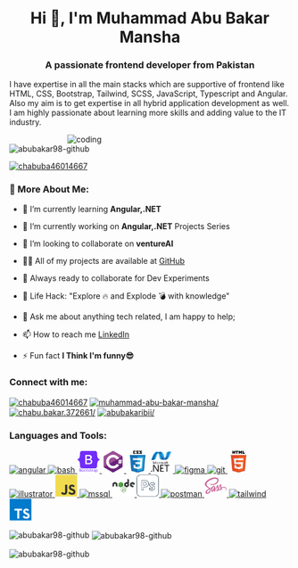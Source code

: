 




<h1 align="center">Hi 👋, I'm Muhammad Abu Bakar Mansha</h1>
<h3 align="center">A passionate frontend developer from Pakistan</h3>
<p>I have expertise in all the main stacks which are supportive of frontend like HTML, CSS, Bootstrap, Tailwind, SCSS, JavaScript, Typescript and Angular. Also my aim is to get expertise in all hybrid application development as well. I am highly passionate about learning more skills and adding value to the IT industry.</p>


<img align="right" alt="coding" width="400" src="https://user-images.githubusercontent.com/55389276/140866485-8fb1c876-9a8f-4d6a-98dc-08c4981eaf70.gif">


<p align="left"> <img src="https://komarev.com/ghpvc/?username=abubakar98-github&label=Profile%20views&color=0e75b6&style=flat" alt="abubakar98-github" /> </p>

<p align="left"> <a href="https://twitter.com/chabuba46014667" target="blank"><img src="https://img.shields.io/twitter/follow/chabuba46014667?logo=twitter&style=for-the-badge" alt="chabuba46014667" /></a> </p>

<h3>🧐 More About Me:</h3>


- 🌱 I’m currently learning **Angular,.NET**
- 🔭   I’m currently working on **Angular,.NET** Projects Series

- 👯 I’m looking to collaborate on **ventureAI**

- 👨‍💻 All of my projects are available at [GitHub ](https://github.com/Abubakar98-github)

- 🚀 Always ready to collaborate for Dev Experiments
- 🎯 Life Hack: "Explore 🔥 and Explode 💣 with knowledge"

- 💬   Ask me about anything tech related, I am happy to help;

- 📫 How to reach me  [LinkedIn ](https://www.linkedin.com/in/muhammad-abu-bakar-mansha/)


- ⚡ Fun fact **I Think I'm funny😎**



<h3 align="left">Connect with me:</h3>
<p align="left">
<a href="https://twitter.com/chabuba46014667" target="blank"><img align="center" src="https://raw.githubusercontent.com/rahuldkjain/github-profile-readme-generator/master/src/images/icons/Social/twitter.svg" alt="chabuba46014667" height="30" width="40" /></a>
<a href="https://linkedin.com/in/muhammad-abu-bakar-mansha/" target="blank"><img align="center" src="https://raw.githubusercontent.com/rahuldkjain/github-profile-readme-generator/master/src/images/icons/Social/linked-in-alt.svg" alt="muhammad-abu-bakar-mansha/" height="30" width="40" /></a>
<a href="https://fb.com/chabu.bakar.372661/" target="blank"><img align="center" src="https://raw.githubusercontent.com/rahuldkjain/github-profile-readme-generator/master/src/images/icons/Social/facebook.svg" alt="chabu.bakar.372661/" height="30" width="40" /></a>
<a href="https://instagram.com/abubakaribii/" target="blank"><img align="center" src="https://raw.githubusercontent.com/rahuldkjain/github-profile-readme-generator/master/src/images/icons/Social/instagram.svg" alt="abubakaribii/" height="30" width="40" /></a>
</p>

<h3 align="left">Languages and Tools:</h3>
<p align="left"> <a href="https://angular.io" target="_blank" rel="noreferrer"> <img src="https://angular.io/assets/images/logos/angular/angular.svg" alt="angular" width="40" height="40"/> </a> <a href="https://www.gnu.org/software/bash/" target="_blank" rel="noreferrer"> <img src="https://www.vectorlogo.zone/logos/gnu_bash/gnu_bash-icon.svg" alt="bash" width="40" height="40"/> </a> <a href="https://getbootstrap.com" target="_blank" rel="noreferrer"> <img src="https://raw.githubusercontent.com/devicons/devicon/master/icons/bootstrap/bootstrap-plain-wordmark.svg" alt="bootstrap" width="40" height="40"/> </a> <a href="https://www.w3schools.com/cs/" target="_blank" rel="noreferrer"> <img src="https://raw.githubusercontent.com/devicons/devicon/master/icons/csharp/csharp-original.svg" alt="csharp" width="40" height="40"/> </a> <a href="https://www.w3schools.com/css/" target="_blank" rel="noreferrer"> <img src="https://raw.githubusercontent.com/devicons/devicon/master/icons/css3/css3-original-wordmark.svg" alt="css3" width="40" height="40"/> </a> <a href="https://dotnet.microsoft.com/" target="_blank" rel="noreferrer"> <img src="https://raw.githubusercontent.com/devicons/devicon/master/icons/dot-net/dot-net-original-wordmark.svg" alt="dotnet" width="40" height="40"/> </a> <a href="https://www.figma.com/" target="_blank" rel="noreferrer"> <img src="https://www.vectorlogo.zone/logos/figma/figma-icon.svg" alt="figma" width="40" height="40"/> </a> <a href="https://git-scm.com/" target="_blank" rel="noreferrer"> <img src="https://www.vectorlogo.zone/logos/git-scm/git-scm-icon.svg" alt="git" width="40" height="40"/> </a> <a href="https://www.w3.org/html/" target="_blank" rel="noreferrer"> <img src="https://raw.githubusercontent.com/devicons/devicon/master/icons/html5/html5-original-wordmark.svg" alt="html5" width="40" height="40"/> </a> <a href="https://www.adobe.com/in/products/illustrator.html" target="_blank" rel="noreferrer"> <img src="https://www.vectorlogo.zone/logos/adobe_illustrator/adobe_illustrator-icon.svg" alt="illustrator" width="40" height="40"/> </a> <a href="https://developer.mozilla.org/en-US/docs/Web/JavaScript" target="_blank" rel="noreferrer"> <img src="https://raw.githubusercontent.com/devicons/devicon/master/icons/javascript/javascript-original.svg" alt="javascript" width="40" height="40"/> </a> <a href="https://www.microsoft.com/en-us/sql-server" target="_blank" rel="noreferrer"> <img src="https://www.svgrepo.com/show/303229/microsoft-sql-server-logo.svg" alt="mssql" width="40" height="40"/> </a> <a href="https://nodejs.org" target="_blank" rel="noreferrer"> <img src="https://raw.githubusercontent.com/devicons/devicon/master/icons/nodejs/nodejs-original-wordmark.svg" alt="nodejs" width="40" height="40"/> </a> <a href="https://www.photoshop.com/en" target="_blank" rel="noreferrer"> <img src="https://raw.githubusercontent.com/devicons/devicon/master/icons/photoshop/photoshop-line.svg" alt="photoshop" width="40" height="40"/> </a> <a href="https://postman.com" target="_blank" rel="noreferrer"> <img src="https://www.vectorlogo.zone/logos/getpostman/getpostman-icon.svg" alt="postman" width="40" height="40"/> </a> <a href="https://sass-lang.com" target="_blank" rel="noreferrer"> <img src="https://raw.githubusercontent.com/devicons/devicon/master/icons/sass/sass-original.svg" alt="sass" width="40" height="40"/> </a> <a href="https://tailwindcss.com/" target="_blank" rel="noreferrer"> <img src="https://www.vectorlogo.zone/logos/tailwindcss/tailwindcss-icon.svg" alt="tailwind" width="40" height="40"/> </a> <a href="https://www.typescriptlang.org/" target="_blank" rel="noreferrer"> <img src="https://raw.githubusercontent.com/devicons/devicon/master/icons/typescript/typescript-original.svg" alt="typescript" width="40" height="40"/> </a> </p>

<p><img align="left" src="https://github-readme-stats.vercel.app/api/top-langs?username=abubakar98-github&show_icons=true&locale=en&layout=compact" alt="abubakar98-github" /></p>

<p>&nbsp;<img align="center" src="https://github-readme-stats.vercel.app/api?username=abubakar98-github&show_icons=true&locale=en" alt="abubakar98-github" /></p>

<p><img align="center" src="https://github-readme-streak-stats.herokuapp.com/?user=abubakar98-github&" alt="abubakar98-github" /></p>
